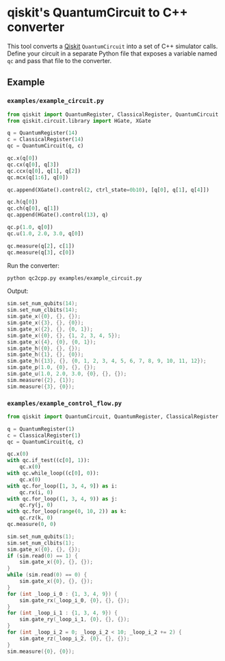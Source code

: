 # qiskit's QuantumCircuit to C++ converter

This tool converts a [Qiskit](https://qiskit.org/) ``QuantumCircuit`` into a set
of C++ simulator calls.  Define your circuit in a separate Python file that
exposes a variable named ``qc`` and pass that file to the converter.

## Example

### `examples/example_circuit.py`

```python
from qiskit import QuantumRegister, ClassicalRegister, QuantumCircuit
from qiskit.circuit.library import HGate, XGate

q = QuantumRegister(14)
c = ClassicalRegister(14)
qc = QuantumCircuit(q, c)

qc.x(q[0])
qc.cx(q[0], q[3])
qc.ccx(q[0], q[1], q[2])
qc.mcx(q[1:6], q[0])

qc.append(XGate().control(2, ctrl_state=0b10), [q[0], q[1], q[4]])

qc.h(q[0])
qc.ch(q[0], q[1])
qc.append(HGate().control(13), q)

qc.p(1.0, q[0])
qc.u(1.0, 2.0, 3.0, q[0])

qc.measure(q[2], c[1])
qc.measure(q[3], c[0])
```

Run the converter:

```bash
python qc2cpp.py examples/example_circuit.py
```

Output:

```c++
sim.set_num_qubits(14);
sim.set_num_clbits(14);
sim.gate_x({0}, {}, {});
sim.gate_x({3}, {}, {0});
sim.gate_x({2}, {}, {0, 1});
sim.gate_x({0}, {}, {1, 2, 3, 4, 5});
sim.gate_x({4}, {0}, {0, 1});
sim.gate_h({0}, {}, {});
sim.gate_h({1}, {}, {0});
sim.gate_h({13}, {}, {0, 1, 2, 3, 4, 5, 6, 7, 8, 9, 10, 11, 12});
sim.gate_p(1.0, {0}, {}, {});
sim.gate_u(1.0, 2.0, 3.0, {0}, {}, {});
sim.measure({2}, {1});
sim.measure({3}, {0});
```

### `examples/example_control_flow.py`

```python
from qiskit import QuantumCircuit, QuantumRegister, ClassicalRegister

q = QuantumRegister(1)
c = ClassicalRegister(1)
qc = QuantumCircuit(q, c)

qc.x(0)
with qc.if_test((c[0], 1)):
    qc.x(0)
with qc.while_loop((c[0], 0)):
    qc.x(0)
with qc.for_loop([1, 3, 4, 9]) as i:
    qc.rx(i, 0)
with qc.for_loop((1, 3, 4, 9)) as j:
    qc.ry(j, 0)
with qc.for_loop(range(0, 10, 2)) as k:
    qc.rz(k, 0)
qc.measure(0, 0)
```

```c++
sim.set_num_qubits(1);
sim.set_num_clbits(1);
sim.gate_x({0}, {}, {});
if (sim.read(0) == 1) {
    sim.gate_x({0}, {}, {});
}
while (sim.read(0) == 0) {
    sim.gate_x({0}, {}, {});
}
for (int _loop_i_0 : {1, 3, 4, 9}) {
    sim.gate_rx(_loop_i_0, {0}, {}, {});
}
for (int _loop_i_1 : {1, 3, 4, 9}) {
    sim.gate_ry(_loop_i_1, {0}, {}, {});
}
for (int _loop_i_2 = 0; _loop_i_2 < 10; _loop_i_2 += 2) {
    sim.gate_rz(_loop_i_2, {0}, {}, {});
}
sim.measure({0}, {0});
```